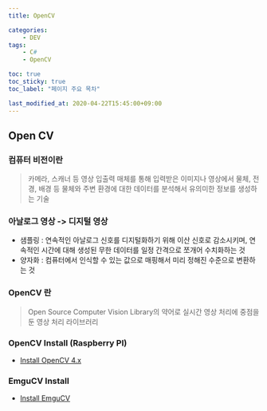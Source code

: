```yaml
---
title: OpenCV

categories:
    - DEV
tags:
    - C#
    - OpenCV

toc: true
toc_sticky: true
toc_label: "페이지 주요 목차"

last_modified_at: 2020-04-22T15:45:00+09:00
---
```


## Open CV ##

### 컴퓨터 비전이란 ###

> 카메라, 스캐너 등 영상 입출력 매체를 통해 입력받은 이미지나 영상에서 물체, 전경, 배경 등 물체와 주변 환경에 대한 데이터를 분석해서 유의미한 정보를 생성하는 기술

### 아날로그 영상 -> 디지털 영상 ###

- 샘플링 : 연속적인 아날로그 신호를 디지털화하기 위해 이산 신호로 감소시키며, 연속적인 시간에 대해 생성된 무한 데이터를 일정 간격으로 쪼개어 수치화하는 것
- 양자화 : 컴퓨터에서 인식할 수 있는 값으로 매핑해서 미리 정해진 수준으로 변환하는 것

### OpenCV 란 ###

> Open Source Computer Vision Library의 약어로 실시간 영상 처리에 중점을 둔 영상 처리 라이브러리

### OpenCV Install (Raspberry PI) ###

- [Install OpenCV 4.x](https://inbearblog.blogspot.com/2019/05/opencv.html)

### EmguCV Install ###

- [Install EmguCV](http://www.emgu.com/wiki/index.php/Download_And_Installation#Raspbian_.28Raspberry_Pi.29)

